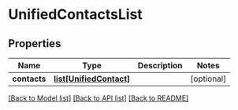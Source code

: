 # UnifiedContactsList

## Properties
Name | Type | Description | Notes
------------ | ------------- | ------------- | -------------
**contacts** | [**list[UnifiedContact]**](UnifiedContact.md) |  | [optional] 

[[Back to Model list]](../README.md#documentation-for-models) [[Back to API list]](../README.md#documentation-for-api-endpoints) [[Back to README]](../README.md)

